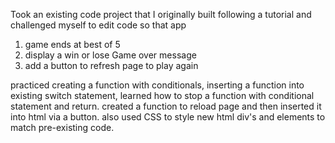 Took an existing code project that I originally built following a tutorial and challenged myself to edit code so that app 

1) game ends at best of 5
2) display a win or lose Game over message 
3) add a button to refresh page to play again

practiced creating a function with conditionals, inserting a function into existing switch statement, learned how to stop a function with conditional statement and return. created a function to reload page and then inserted it into html via a button. also used CSS to style new html div's and elements to match pre-existing code. 